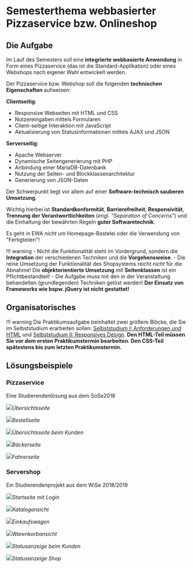 # Semesterthema webbasierter Pizzaservice bzw. Onlineshop


## Die Aufgabe

Im Lauf des Semesters soll eine **integrierte webbasierte Anwendung** in Form eines Pizzaservice (das ist die Standard-Applikation) oder eines Webshops nach eigener Wahl entwickelt werden.

Der Pizzaservice bzw. Webshop soll die folgenden **technischen Eigenschaften** aufweisen:

**Clientseitig**:

- Responsive Webseiten mit HTML und CSS
- Nutzereingaben mittels Formularen
- Client-seitige Interaktion mit JavaScript
- Aktualisierung von Statusinformationen mittels AJAX und JSON

**Serverseitig**:

- Apache Webserver
- Dynamische Seitengenerierung mit PHP
- Anbindung einer MariaDB-Datenbank
- Nutzung der Seiten- und Blockklassenarchitektur
- Generierung von JSON-Daten

Der Schwerpunkt liegt vor allem auf einer **Software-technisch sauberen Umsetzung**. 
<!-- ==**professioneller Webentwicklung!**== -->

Wichtig hierbei ist **Standardkonformität**, **Barrierefreiheit**, **Responsivität**, **Trennung der Verantwortlichkeiten** (*engl. "Separation of Concerns"*) und die Einhaltung der bewährten Regeln **guter Softwaretechnik**. 

Es geht in EWA *nicht* um Homepage-Bastelei oder die Verwendung von "Fertigteilen"!

!!! warning
    - Nicht die Funktionalität steht im Vordergrund, sondern die **Integration** der verschiedenen Techniken und die **Vorgehensweise**.
    - Die reine Umsetzung der Funktionalität des Shopsystems reicht *nicht* für die Abnahme! Die **objektorientierte Umsetzung** mit **Seitenklassen** ist ein Pflichtbestandteil!
    - Die Aufgabe muss mit den in der Veranstaltung behandelten (grundlegenden) Techniken gelöst werden! **Der Einsatz von Frameworks wie bspw.&nbsp;jQuery ist nicht gestattet!** 

## Organisatorisches

!!! warning
    Die Praktikumsaufgabe beinhaltet zwei größere Blöcke, die Sie im Selbststudium erarbeiten sollen: [Selbststudium I: Anforderungen und HTML](termin0.md) und [Selbststudium II: Responsives Design](termin4_5.md).
    **Den HTML-Teil müssen Sie vor dem ersten Praktikumstermin bearbeiten. Den CSS-Teil spätestens bis zum letzten Praktikumstermin.**

## Lösungsbeispiele

### Pizzaservice

Eine Studierendenlösung aus dem SoSe2018

![](./figures/pizzaservice/uebersicht.png)*Übersichtsseite*

![](./figures/pizzaservice/bestellung.png)*Bestellseite*

![](./figures/pizzaservice/kunde.png)*Übersichtsseite beim Kunden*

![](./figures/pizzaservice/baecker.png)*Bäckerseite*

![](./figures/pizzaservice/fahrer.png)*Fahrerseite*


### Servershop

Ein Studierendenprojekt aus dem WiSe 2018/2019

<!-- Startseite mit Login -->
![](./figures/servershop/login.png)*Startseite mit Login*

<!-- Katalogansicht  -->
![](./figures/servershop/katalog.png)*Katalogansicht*

<!-- Einkaufswagen -->
![](./figures/servershop/einkaufswagen.png)*Einkaufswagen*

<!-- Warenkorbansicht -->
![](./figures/servershop/warenkorb.png)*Warenkorbansicht*

<!-- Statusanzeige beim Kunden -->
![](./figures/servershop/status.png)*Statusanzeige beim Kunden*

<!-- Statusanzeige Shop -->
![](./figures/servershop/status2.png)*Statusanzeige Shop*

